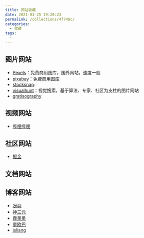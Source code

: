```yaml
---
title: 网站收藏
date: 2021-03-25 19:20:23
permalink: /collections/4f748c/
categories:
  - 收藏
tags:
  - 
---
```

## 图片网站
- [Pexels](https://www.pexels.com/zh-cn/)：免费商用图库，国外网站，速度一般
- [pixabay](https://pixabay.com/zh/)：免费商用图库
- [stocksnap](https://stocksnap.io):
- [visualhunt](https://visualhunt.com/)：视觉搜索，基于算法、专家、社区为支柱的图片网站
- [gratisography](https://gratisography.com/)

## 视频网站
- [哔哩哔哩]()

## 社区网站
- [掘金](https://juejin.cn)

## 文档网站

## 博客网站
- [冴羽](https://github.com/mqyqingfeng/Blog)
- [神三元](http://47.98.159.95/my_blog)
- [霖呆呆](https://github.com/LinDaiDai/niubility-coding-js)
- [童欧巴](https://hungryturbo.com/)
- [jsliang](https://liangjunrong.github.io)